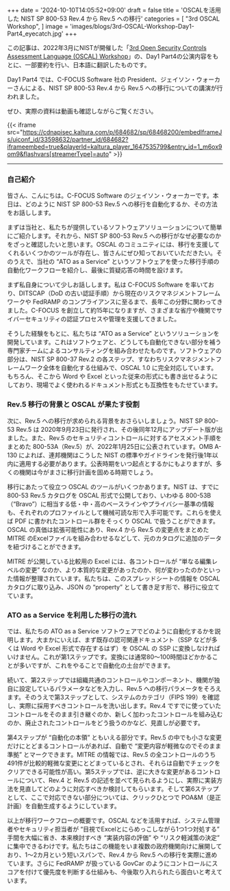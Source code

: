 +++
date = '2024-10-10T14:05:52+09:00'
draft = false
title = 'OSCALを活用した NIST SP 800-53 Rev.4 から Rev.5 への移行'
categories = [
    "3rd OSCAL Workshop",
]
image = 'images/blogs/3rd-OSCAL-Workshop-Day1-Part4_eyecatch.jpg'
+++

この記事は、2022年3月にNISTが開催した「[3rd Open Security Controls Assessment Language (OSCAL) Workshop](https://csrc.nist.gov/Events/2022/3rd-oscal-workshop)」の、Day1 Part4の公演内容をもとに、一部要約を行い、日本語に翻訳したものです。

Day1 Part4 では、C-FOCUS Software 社の President、ジェイソン・ウォーカーさんによる、NIST SP 800-53 Rev.4 から Rev.5 への移行についての講演が行われました。

ぜひ、実際の資料は動画も確認しながらご覧ください。

{{< iframe src="https://cdnapisec.kaltura.com/p/684682/sp/68468200/embedIframeJs/uiconf_id/33598632/partner_id/684682?iframeembed=true&playerId=kaltura_player_1647535799&entry_id=1_m6ox9om9&flashvars[streamerType]=auto" >}}

---

### 自己紹介

皆さん、こんにちは。C-FOCUS Software のジェイソン・ウォーカーです。本日は、どのように NIST SP 800-53 Rev.5 への移行を自動化するか、その方法をお話しします。

まずは当社と、私たちが提供しているソフトウェアソリューションについて簡単にご紹介します。それから、NIST SP 800-53 Rev.5 への移行がなぜ必要なのかをざっと確認したいと思います。OSCAL のコミュニティには、移行を支援してくれるいくつかのツールが存在し、皆さんにぜひ知っておいていただきたい。そのうえで、当社の “ATO as a Service” というソフトウェアを使った移行手順の自動化ワークフローを紹介し、最後に質疑応答の時間を設けます。

まず私自身について少しお話しします。私は C-FOCUS Software を率いており、DITSCAP（DoD の古い認証手順）から現在のリスクマネジメントフレームワークや FedRAMP のコンプライアンスに至るまで、長年この分野に関わってきました。C-FOCUS を創立して約15年になりますが、さまざまな省庁や機関でサイバーセキュリティの認証プロセスや管理を支援してきました。

そうした経験をもとに、私たちは “ATO as a Service” というソリューションを開発しています。これはソフトウェアと、どうしても自動化できない部分を補う専門家チームによるコンサルティングを組み合わせたものです。ソフトウェアの部分は、NIST SP 800-37 Rev.2 の各ステップ、すなわちリスクマネジメントフレームワーク全体を自動化する仕組みで、OSCAL 1.0 に完全対応しています。もちろん、そこから Word や Excel といった従来の形式にも書き出せるようにしており、現場でよく使われるドキュメント形式とも互換性をもたせています。

### Rev.5 移行の背景と OSCAL が果たす役割

次に、Rev.5 への移行が求められる背景をおさらいしましょう。NIST SP 800-53 Rev.5 は 2020年9月23日に発行され、その後同年12月にアップデート版が出ました。また、Rev.5 のセキュリティコントロールに対するアセスメント手順をまとめた 800-53A（Rev.5）が、2022年1月25日に公表されています。OMB A-130 によれば、連邦機関はこうした NIST の標準やガイドラインを発行後1年以内に適用する必要があります。公表時期をいつ起点とするかにもよりますが、多くの機関は今がまさに移行計画を固める時期でしょう。

移行にあたって役立つ OSCAL のツールがいくつかあります。NIST は、すでに 800-53 Rev.5 カタログを OSCAL 形式で公開しており、いわゆる 800-53B（“Bravo”）に相当する低・中・高のベースラインやプライバシー基準の情報も、それぞれのプロファイルとして機械可読な形で入手可能です。これらを使えば PDF に書かれたコントロール群をそっくり OSCAL で扱うことができます。OSCAL の真価は拡張可能性にあり、Rev.4 から Rev.5 の変更点をまとめた MITRE のExcelファイルを組み合わせるなどして、元のカタログに追加のデータを紐づけることができます。

MITRE が公開している比較用の Excel には、各コントロールが “単なる編集レベルの変更” なのか、より本質的な変更があったのか、何が変わったのかといった情報が整理されています。私たちは、このスプレッドシートの情報を OSCAL カタログに取り込み、JSON の “property” として書き足す形で、移行に役立てています。

### ATO as a Service を利用した移行の流れ

では、私たちの ATO as a Service ソフトウェアでどのように自動化するかを説明します。大まかにいえば、まず既存の認可関連ドキュメント（SSP などが多くは Word や Excel 形式で存在するはず）を OSCAL の SSP に変換しなければいけません。これが第1ステップです。変換には通常80～100時間ほどかかることが多いですが、これをやることで自動化の土台ができます。

続いて、第2ステップでは組織共通のコントロールやコンポーネント、機関が独自に設定しているパラメータなどを入力し、Rev.5 への移行パラメータをそろえます。そのうえで第3ステップとして、システムのカテゴリ（FIPS 199）を確認し、実際に採用すべきコントロールを洗い出します。Rev.4 ですでに使っていたコントロールをそのまま引き継ぐのか、新しく加わったコントロールを組み込むのか、廃止されたコントロールをどう扱うのかなど、見直しが必要です。

第4ステップが “自動化の本領” ともいえる部分です。Rev.5 の中でも小さな変更だけにとどまるコントロールがあれば、自動で “変更内容が軽微なのでそのまま準拠” とマークできます。MITRE の情報では、Rev.5 の全コントロールのうち 491件が比較的軽微な変更にとどまっているとされ、それらは自動でチェックをクリアできる可能性が高い。第5ステップでは、逆に大きな変更があるコントロールについて、Rev.4 と Rev.5 の記述を並べて見られるようにし、実際に実装方法を見直してどのように対応すべきか検討してもらいます。そして第6ステップとして、ここで対応できない部分については、クリックひとつで POA&M（是正計画）を自動生成するようにしています。

以上が移行ワークフローの概要です。OSCAL などを活用すれば、システム管理者やセキュリティ担当者が “目視でExcelとにらめっこしながら1つ1つ対処する” 手間を大幅に省き、本来検討すべき “実装内容の評価” や “リスク軽減策の決定” に集中できるわけです。私たちはこの機能をいま複数の政府機関向けに展開しており、1～2カ月という短いスパンで、Rev.4 から Rev.5 への移行を実際に進めています。さらに FedRAMP が扱っている GovCar のようにコントロールにスコアを付けて優先度を判断する仕組みも、今後取り入れられたら面白いと考えています。
